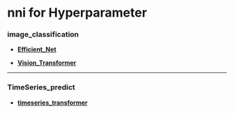 # nni for Hyperparameter

### image_classification
* [**Efficient_Net**](https://github.com/juniroc/ML_ops/tree/main/nni/Efficient_Net)


* [**Vision_Transformer**](https://github.com/juniroc/ML_ops/tree/main/nni/Vision_Transformer)

---

### TimeSeries_predict
* [**timeseries_transformer**](https://github.com/juniroc/ML_ops/tree/main/nni/timeseries_transformer)

